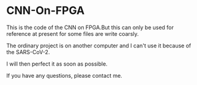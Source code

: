 # CNN-On-FPGA
This is the code of the CNN on FPGA.But this can only be used for reference at present for some files are write coarsly.

The ordinary project is on another computer and I can't use it because of the SARS-CoV-2.

I will then perfect it as soon as possible.

If you have any questions, please contact me.
